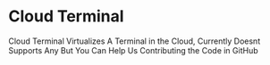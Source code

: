 # Cloud Terminal
Cloud Terminal Virtualizes A Terminal in the Cloud, Currently Doesnt Supports Any But You Can Help Us Contributing the Code in GitHub
